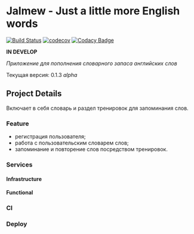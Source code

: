 # Jalmew - Just a little more English words

[![Build Status](https://travis-ci.org/proshik/jalmew.svg?branch=master)](https://travis-ci.org/proshik/jalmew)
[![codecov](https://codecov.io/gh/proshik/jalmew/branch/master/graph/badge.svg)](https://codecov.io/gh/proshik/jalmew)
[![Codacy Badge](https://api.codacy.com/project/badge/Grade/f659447910364f0a8e929675a279c73a)](https://www.codacy.com/app/Krylov-ProxorOrganization/jalmew?utm_source=github.com&amp;utm_medium=referral&amp;utm_content=proshik/jalmew&amp;utm_campaign=Badge_Grade)

**IN DEVELOP**

*Приложение для пополнения словарного запаса английских слов*

Текущая версия: 0.1.3 *alpha*

## Project Details

Включает в себя словарь и раздел тренировок для запоминания слов.

### Feature

* регистрация пользователя;
* работа с пользовательским словарем слов;
* запоминание и повторение слов посредством тренировок.

### Services

#### Infrastructure

#### Functional

### CI

### Deploy

